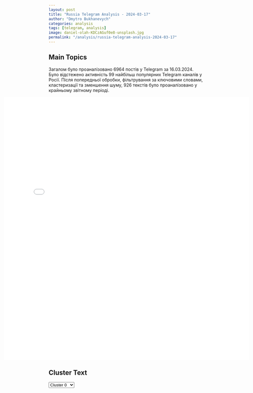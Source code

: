 ```yaml
---
layout: post
title: "Russia Telegram Analysis - 2024-03-17"
author: "Dmytro Bukhanevych"
categories: analysis
tags: [telegram, analysis]
image: daniel-olah-KDCzAGuf0e8-unsplash.jpg
permalink: "/analysis/russia-telegram-analysis-2024-03-17"
---
```


<style>
    /* Adjusting iframe-container styles */
    .wide-iframe-container {
        width: calc(100% + 30vw);  /* Extending the width */
        margin-left: -15vw;       /* Negative margin to push to the left */
        overflow: hidden;         /* In case the iframe content spills over */
    }

    .wide-iframe-container iframe {
        width: 100%;  /* Making the iframe take the full width of its container */
        border: none; /* Removing any borders from the iframe */
    }

    /* Toggle mechanism */
    .hidden {
        display: none;
    }
    
    .show-content-target:checked + .show-content {
        display: block;
    }
</style>

<h2>Main Topics</h2>
<p>Загалом було проаналізовано 6964 постів у Telegram за 16.03.2024. Було відстежено активність 99 найбільш популярних Telegram каналів у Росії. Після попередньої обробки, фільтрування за ключовими словами, кластеризації та зменшення шуму, 926 текстів було проаналізовано у крайньому звітному періоді.</p>
<!-- Embedding Main Plotly Visualization -->
<div class="wide-iframe-container">
    <iframe src="{{site.baseurl}}/visualizations/2024-03-17/fig_topics_time.html" height="850"></iframe>
</div>


<h2>Cluster Text</h2>

<!-- Dropdown to select a cluster -->
<select id="clusterSelector" onchange="displayClusterText()">
<option value="0">Cluster 0</option><option value="1">Cluster 1</option><option value="2">Cluster 2</option><option value="3">Cluster 3</option><option value="4">Cluster 4</option><option value="5">Cluster 5</option><option value="6">Cluster 6</option><option value="7">Cluster 7</option><option value="8">Cluster 8</option><option value="9">Cluster 9</option><option value="10">Cluster 10</option><option value="11">Cluster 11</option><option value="12">Cluster 12</option><option value="13">Cluster 13</option><option value="14">Cluster 14</option>
</select>

<!-- Display area for the selected cluster's text -->
<div id="clusterTextDisplay" class="hidden"></div>

<script type="text/javascript">
    var clusterDetails = {"0": "<b>Total Posts:</b> 69<br><b>Date:</b> 2024-03-16 18:25:17+00:00<br><b>Author:</b> sashakots<br><b>Link:</b> https://t.me/s/sashakots/45591<br><b>Subscribers:</b> 573553<br><b>Text:</b> \u0422\u0435\u043a\u0441\u0442: \"\u0414\u0430\u0436\u0435 \u0440\u0430\u043d\u0435\u043d\u044b\u0435 \u043d\u0435 \u0443\u0445\u043e\u0434\u044f\u0442 \u0441 \u043f\u043e\u0437\u0438\u0446\u0438\u0439 \": \u041a\u0430\u043a \u0440\u043e\u0441\u0441\u0438\u0439\u0441\u043a\u0438\u0435 \u0431\u043e\u0439\u0446\u044b \u043e\u0442\u0431\u0438\u0432\u0430\u044e\u0442 \u0430\u0442\u0430\u043a\u0438 \u0412\u0421\u0423 \u043d\u0430 \u0433\u0440\u0430\u043d\u0438\u0446\u0435 \u043f\u043e\u0434 \u0411\u0435\u043b\u0433\u043e\u0440\u043e\u0434\u043e\u043c \u0438 \u041a\u0443\u0440\u0441\u043a\u043e\u043c\u0411\u043e\u0438 \u0432 \u0440\u043e\u0441\u0441\u0438\u0439\u0441\u043a\u043e\u043c \u043f\u0440\u0438\u0433\u0440\u0430\u043d\u0438\u0447\u044c\u0435 \u043d\u0435 \u0443\u0442\u0438\u0445\u0430\u044e\u0442 \u043d\u0438 \u043d\u0430 \u043e\u0434\u0438\u043d \u0434\u0435\u043d\u044c. \u0412\u043e\u0435\u043d\u043a\u043e\u0440 KP.RU \u0410\u043b\u0435\u043a\u0441\u0430\u043d\u0434\u0440 \u041a\u043e\u0446 \u0432 \u043f\u0440\u043e\u0433\u0440\u0430\u043c\u043c\u0435 \u043d\u0430 \u0440\u0430\u0434\u0438\u043e \"\u041a\u041f\" \u0440\u0430\u0441\u0441\u043a\u0430\u0437\u0430\u043b, \u043a\u0442\u043e \u0438 \u043a\u0430\u043a \u043e\u0442\u0440\u0430\u0436\u0430\u0435\u0442 \u0430\u0442\u0430\u043a\u0438 \u0431\u043e\u0435\u0432\u0438\u043a\u043e\u0432 \u0438 \u0437\u0430\u0447\u0435\u043c \u041a\u0438\u0435\u0432 \u0431\u0440\u043e\u0441\u0430\u0435\u0442 \u043d\u0430 \u0443\u0431\u043e\u0439 \u0442\u044b\u0441\u044f\u0447\u0438 \u0441\u0432\u043e\u0438\u0445 \u043b\u044e\u0434\u0435\u0439.\ud83d\udcac \u042f \u0441\u043f\u0440\u0430\u0448\u0438\u0432\u0430\u043b \u0443 \u043b\u044e\u0434\u0435\u0439, \u043a\u043e\u0442\u043e\u0440\u044b\u0435 \u0442\u0430\u043c \u043e\u0442\u0440\u0430\u0436\u0430\u043b\u0438 \u044d\u0442\u0443 \u0430\u0442\u0430\u043a\u0443, \u043a\u0430\u043a \u0432\u0441\u0435 \u0431\u044b\u043b\u043e. \u0412\u043e\u0442 \u0447\u0442\u043e \u043c\u043d\u0435 \u043d\u0430\u043f\u0438\u0441\u0430\u043b\u0438: \"\u0416\u0430\u0440\u043a\u043e, \u0421\u0430\u0448\u0430, \u0436\u0430\u0440\u043a\u043e. \u041c\u0443\u0436\u0438\u043a\u0438 \u0431\u044c\u044e\u0442\u0441\u044f \u043f\u043e-\u043d\u0430\u0441\u0442\u043e\u044f\u0449\u0435\u043c\u0443. \u041b\u0435\u0433\u043a\u043e \u0440\u0430\u043d\u0435\u043d\u044b\u0435 \u043e\u0442\u043a\u0430\u0437\u044b\u0432\u0430\u044e\u0442\u0441\u044f \u043e\u0442 \u0433\u043e\u0441\u043f\u0438\u0442\u0430\u043b\u0438\u0437\u0430\u0446\u0438\u0438, \u043e\u0441\u0442\u0430\u044e\u0442\u0441\u044f \u0432 \u0431\u043e\u044e, \u0443\u043a\u0440\u0430\u0438\u043d\u0446\u0435\u0432 \u043a\u0440\u043e\u0448\u0438\u043c \u043f\u0430\u0447\u043a\u0430\u043c\u0438. \u0410\u0440\u0442\u0430, \u0430\u0432\u0438\u0430\u0446\u0438\u044f, \u0442\u0430\u043d\u043a\u0438, \u043f\u0435\u0445\u043e\u0442\u0430 \u0440\u0430\u0431\u043e\u0442\u0430\u044e\u0442 \u043e\u0442\u043b\u0438\u0447\u043d\u043e, \u043d\u0435 \u0434\u0430\u044e\u0442 \u043f\u043e\u0434\u043e\u0439\u0442\u0438. \u041d\u043e \u043f\u0440\u0443\u0442, \u043a\u0430\u043a \u0431\u0443\u0434\u0442\u043e \u043f\u043e\u0434 \u0447\u0435\u043c-\u0442\u043e\".\u042d\u0442\u043e \u043d\u0435 \u0442\u0430\u043a\u043e\u0439 \u0441\u0438\u044e\u043c\u0438\u043d\u0443\u0442\u043d\u044b\u0439 \u043d\u0430\u0441\u043a\u043e\u043a \u0438\u043b\u0438 \u043f\u0440\u043e\u0441\u0442\u043e \u043e\u0431\u0441\u0442\u0440\u0435\u043b. \u042d\u0442\u043e \u0441\u043f\u043b\u0430\u043d\u0438\u0440\u043e\u0432\u0430\u043d\u043d\u0430\u044f \u0430\u043a\u0446\u0438\u044f \u043f\u043e \u0432\u0442\u043e\u0440\u0436\u0435\u043d\u0438\u044e \u043d\u0430 \u0442\u0435\u0440\u0440\u0438\u0442\u043e\u0440\u0438\u044e \u043d\u0430\u0448\u0435\u0433\u043e \u0433\u043e\u0441\u0443\u0434\u0430\u0440\u0441\u0442\u0432\u0430. \u0418 \u043e\u043d\u0430 \u043f\u0440\u043e\u0434\u043e\u043b\u0436\u0430\u0435\u0442\u0441\u044f. \u041f\u0440\u043e\u0442\u0438\u0432\u043d\u0438\u043a \u0441\u0435\u0439\u0447\u0430\u0441 \u0445\u043e\u0447\u0435\u0442 \u0442\u043e\u043b\u044c\u043a\u043e \u043e\u0434\u043d\u043e\u0433\u043e: \u043f\u043e\u0441\u0435\u044f\u0442\u044c \u043f\u0430\u043d\u0438\u043a\u0443, \u0432\u044b\u0437\u0432\u0430\u0442\u044c \u043e\u0449\u0443\u0449\u0435\u043d\u0438\u0435, \u0447\u0442\u043e \u043c\u044b \u0431\u0435\u0437\u0437\u0430\u0449\u0438\u0442\u043d\u044b \u0438 \u043d\u0435\u0441\u043f\u043e\u0441\u043e\u0431\u043d\u044b \u043e\u0431\u0435\u0441\u043f\u0435\u0447\u0438\u0442\u044c \u0431\u0435\u0437\u043e\u043f\u0430\u0441\u043d\u043e\u0441\u0442\u044c \u0441\u0432\u043e\u0438\u0445 \u0433\u0440\u0430\u0436\u0434\u0430\u043d. \u041d\u043e \u0433\u043e\u0441\u0443\u0434\u0430\u0440\u0441\u0442\u0432\u043e \u043e\u0441\u043e\u0437\u043d\u0430\u043b\u043e \u0441\u0432\u043e\u0438 \u043e\u0448\u0438\u0431\u043a\u0438, \u043f\u043e\u0434\u0433\u043e\u0442\u043e\u0432\u0438\u043b\u043e\u0441\u044c, \u0438 \u0438\u043c\u0435\u043d\u043d\u043e \u043f\u043e\u044d\u0442\u043e\u043c\u0443 \u0441\u0435\u0433\u043e\u0434\u043d\u044f \u0442\u0435\u0440\u0440\u043e\u0440\u0438\u0441\u0442\u044b \u043d\u0435 \u043f\u0440\u043e\u0448\u043b\u0438 \u0447\u0435\u0440\u0435\u0437 \u0433\u043e\u0441\u0443\u0434\u0430\u0440\u0441\u0442\u0432\u0435\u043d\u043d\u0443\u044e \u0433\u0440\u0430\u043d\u0438\u0446\u0443.@truekpru", "1": "<b>Total Posts:</b> 35<br><b>Date:</b> 2024-03-16 10:56:48+00:00<br><b>Author:</b> zhest_belgorod<br><b>Link:</b> https://t.me/s/zhest_belgorod/40698<br><b>Subscribers:</b> 594277<br><b>Text:</b> \u0422\u0435\u043a\u0441\u0442: \u2757\ufe0f\u041f\u043e\u0434 \u043e\u0431\u0441\u0442\u0440\u0435\u043b \u0412\u0421\u0423 \u043f\u043e\u043f\u0430\u043b \u0433\u043e\u0440\u043e\u0434 \u0413\u0440\u0430\u0439\u0432\u043e\u0440\u043e\u043d. \u00ab\u041f\u043e\u0441\u0442\u0440\u0430\u0434\u0430\u0432\u0448\u0438\u0445 \u043d\u0435\u0442. \u0412 \u0440\u0435\u0437\u0443\u043b\u044c\u0442\u0430\u0442\u0435 \u043f\u043e\u043f\u0430\u0434\u0430\u043d\u0438\u044f \u0441\u043d\u0430\u0440\u044f\u0434\u043e\u0432 \u043f\u0440\u043e\u0438\u0437\u043e\u0448\u043b\u043e \u0432\u043e\u0437\u0433\u043e\u0440\u0430\u043d\u0438\u0435 \u043a\u0440\u043e\u0432\u0435\u043b\u044c \u0438 \u043f\u0435\u0440\u0435\u043a\u0440\u044b\u0442\u0438\u0439 \u0432 \u0434\u0432\u0443\u0445 \u0447\u0430\u0441\u0442\u043d\u044b\u0445 \u0436\u0438\u043b\u044b\u0445 \u0434\u043e\u043c\u043e\u0432\u043b\u0430\u0434\u0435\u043d\u0438\u044f\u0445. \u041e\u0447\u0430\u0433\u0438 \u0432\u043e\u0437\u0433\u043e\u0440\u0430\u043d\u0438\u044f \u043e\u043f\u0435\u0440\u0430\u0442\u0438\u0432\u043d\u043e \u043f\u043e\u0442\u0443\u0448\u0435\u043d\u044b \u043f\u043e\u0436\u0430\u0440\u043d\u044b\u043c\u0438 \u0440\u0430\u0441\u0447\u0435\u0442\u0430\u043c\u0438. \u041f\u043e\u0434\u043e\u043c\u043e\u0432\u043e\u0439 \u043e\u0431\u0445\u043e\u0434 \u043f\u0440\u043e\u0434\u043e\u043b\u0436\u0430\u0435\u0442\u0441\u044f\u00bb\ud83d\udd25 \u0416\u0435\u0441\u0442\u044c \u0411\u0435\u043b\u0433\u043e\u0440\u043e\u0434 - \u043f\u043e\u0434\u043f\u0438\u0441\u0430\u0442\u044c\u0441\u044f", "2": "<b>Total Posts:</b> 15<br><b>Date:</b> 2024-03-16 06:01:57+00:00<br><b>Author:</b> zhest_belgorod<br><b>Link:</b> https://t.me/s/zhest_belgorod/40655<br><b>Subscribers:</b> 594277<br><b>Text:</b> \u0422\u0435\u043a\u0441\u0442: \u26a1\ufe0f \u041e\u043a\u043e\u043b\u043e 08.30 \u043c\u0441\u043a \u0434\u0435\u0436\u0443\u0440\u043d\u044b\u043c\u0438 \u0441\u0440\u0435\u0434\u0441\u0442\u0432\u0430\u043c\u0438 \u041f\u0412\u041e \u043d\u0430\u0434 \u0411\u0435\u043b\u0433\u043e\u0440\u043e\u0434\u0441\u043a\u043e\u0439 \u043e\u0431\u043b\u0430\u0441\u0442\u044c\u044e \u0431\u044b\u043b\u0438 \u0443\u043d\u0438\u0447\u0442\u043e\u0436\u0435\u043d\u044b \u0434\u0432\u0430 \u0443\u043a\u0440\u0430\u0438\u043d\u0441\u043a\u0438\u0445 \u0431\u0435\u0441\u043f\u0438\u043b\u043e\u0442\u043d\u044b\u0445 \u043b\u0435\u0442\u0430\u0442\u0435\u043b\u044c\u043d\u044b\u0445 \u0430\u043f\u043f\u0430\u0440\u0430\u0442\u0430, \u2013 \u041c\u0438\u043d\u043e\u0431\u043e\u0440\u043e\u043d\u044b \ud83d\udd25 \u0416\u0435\u0441\u0442\u044c \u0411\u0435\u043b\u0433\u043e\u0440\u043e\u0434 - \u043f\u043e\u0434\u043f\u0438\u0441\u0430\u0442\u044c\u0441\u044f", "3": "<b>Total Posts:</b> 168<br><b>Date:</b> 2024-03-16 10:26:54+00:00<br><b>Author:</b> warhistoryalconafter<br><b>Link:</b> https://t.me/s/warhistoryalconafter/152429<br><b>Subscribers:</b> 481155<br><b>Text:</b> \u0422\u0435\u043a\u0441\u0442: \ud83c\uddf7\ud83c\uddfa \u0411\u0440\u0438\u0444\u0438\u043d\u0433 \u041c\u0438\u043d\u043e\u0431\u043e\u0440\u043e\u043d\u044b \u0420\u043e\u0441\u0441\u0438\u0438:\u25aa\ufe0f\u041d\u0430 \u041a\u0443\u043f\u044f\u043d\u0441\u043a\u043e\u043c \u043d\u0430\u043f\u0440\u0430\u0432\u043b\u0435\u043d\u0438\u0438 \u0441\u043b\u0430\u0436\u0435\u043d\u043d\u044b\u043c\u0438 \u0434\u0435\u0439\u0441\u0442\u0432\u0438\u044f\u043c\u0438 \u043f\u043e\u0434\u0440\u0430\u0437\u0434\u0435\u043b\u0435\u043d\u0438\u0439 \u00ab\u0417\u0430\u043f\u0430\u0434\u043d\u043e\u0439\u00bb \u0433\u0440\u0443\u043f\u043f\u0438\u0440\u043e\u0432\u043a\u0438 \u0432\u043e\u0439\u0441\u043a \u043d\u0430\u043d\u0435\u0441\u0435\u043d\u043e \u043f\u043e\u0440\u0430\u0436\u0435\u043d\u0438\u0435 \u0444\u043e\u0440\u043c\u0438\u0440\u043e\u0432\u0430\u043d\u0438\u044f\u043c 14-\u0439, 68-\u0439 \u043c\u0435\u0445\u0430\u043d\u0438\u0437\u0438\u0440\u043e\u0432\u0430\u043d\u043d\u044b\u0445 \u0438 25-\u0439 \u0432\u043e\u0437\u0434\u0443\u0448\u043d\u043e-\u0434\u0435\u0441\u0430\u043d\u0442\u043d\u043e\u0439 \u0431\u0440\u0438\u0433\u0430\u0434 \u0412\u0421\u0423 \u0432 \u0440\u0430\u0439\u043e\u043d\u0430\u0445 \u043d\u0430\u0441\u0435\u043b\u0435\u043d\u043d\u044b\u0445 \u043f\u0443\u043d\u043a\u0442\u043e\u0432 \u041a\u043e\u0442\u043b\u044f\u0440\u043e\u0432\u043a\u0430, \u0411\u0435\u0440\u0435\u0441\u0442\u043e\u0432\u043e\u0435 \u0425\u0430\u0440\u044c\u043a\u043e\u0432\u0441\u043a\u043e\u0439 \u043e\u0431\u043b\u0430\u0441\u0442\u0438 \u0438 \u041d\u0430\u0434\u0438\u044f \u041b\u0443\u0433\u0430\u043d\u0441\u043a\u043e\u0439 \u041d\u0430\u0440\u043e\u0434\u043d\u043e\u0439 \u0420\u0435\u0441\u043f\u0443\u0431\u043b\u0438\u043a\u0438. \u041a\u0440\u043e\u043c\u0435 \u0442\u043e\u0433\u043e, \u043e\u0442\u0440\u0430\u0436\u0435\u043d\u044b \u0434\u0432\u0435 \u0430\u0442\u0430\u043a\u0438 \u0448\u0442\u0443\u0440\u043c\u043e\u0432\u044b\u0445 \u0433\u0440\u0443\u043f\u043f \u043f\u0440\u043e\u0442\u0438\u0432\u043d\u0438\u043a\u0430 \u0432 \u0440\u0430\u0439\u043e\u043d\u0435 \u043d\u0430\u0441\u0435\u043b\u0435\u043d\u043d\u043e\u0433\u043e \u043f\u0443\u043d\u043a\u0442\u0430 \u0421\u0438\u043d\u044c\u043a\u043e\u0432\u043a\u0430 \u0425\u0430\u0440\u044c\u043a\u043e\u0432\u0441\u043a\u043e\u0439 \u043e\u0431\u043b\u0430\u0441\u0442\u0438.\u25aa\ufe0f\u0412 \u043f\u0440\u0438\u0433\u0440\u0430\u043d\u0438\u0447\u043d\u044b\u0445 \u0441 \u0411\u0435\u043b\u0433\u043e\u0440\u043e\u0434\u0441\u043a\u043e\u0439 \u0438 \u041a\u0443\u0440\u0441\u043a\u043e\u0439 \u043e\u0431\u043b\u0430\u0441\u0442\u044f\u043c\u0438 \u0440\u0430\u0439\u043e\u043d\u0430\u0445 \u0423\u043a\u0440\u0430\u0438\u043d\u044b \u0440\u043e\u0441\u0441\u0438\u0439\u0441\u043a\u0438\u043c\u0438 \u043f\u043e\u0434\u0440\u0430\u0437\u0434\u0435\u043b\u0435\u043d\u0438\u044f\u043c\u0438 \u043d\u0430\u043d\u0435\u0441\u0435\u043d\u043e \u043a\u043e\u043c\u043f\u043b\u0435\u043a\u0441\u043d\u043e\u0435 \u043e\u0433\u043d\u0435\u0432\u043e\u0435 \u043f\u043e\u0440\u0430\u0436\u0435\u043d\u0438\u0435 \u0441\u043e\u0441\u0440\u0435\u0434\u043e\u0442\u043e\u0447\u0435\u043d\u0438\u044f\u043c \u0436\u0438\u0432\u043e\u0439 \u0441\u0438\u043b\u044b \u0438 \u0442\u0435\u0445\u043d\u0438\u043a\u0438 \u043f\u0440\u043e\u0442\u0438\u0432\u043d\u0438\u043a\u0430. \u041e\u0442\u0440\u0430\u0436\u0435\u043d\u044b \u0430\u0442\u0430\u043a\u0438 \u0438 \u043f\u0440\u0435\u0441\u0435\u0447\u0435\u043d\u044b \u043f\u043e\u043f\u044b\u0442\u043a\u0438 \u043f\u0440\u043e\u043d\u0438\u043a\u043d\u043e\u0432\u0435\u043d\u0438\u044f \u043d\u0430 \u0442\u0435\u0440\u0440\u0438\u0442\u043e\u0440\u0438\u044e \u0420\u043e\u0441\u0441\u0438\u0439\u0441\u043a\u043e\u0439 \u0424\u0435\u0434\u0435\u0440\u0430\u0446\u0438\u0438 \u0434\u0438\u0432\u0435\u0440\u0441\u0438\u043e\u043d\u043d\u043e-\u0440\u0430\u0437\u0432\u0435\u0434\u044b\u0432\u0430\u0442\u0435\u043b\u044c\u043d\u044b\u0445 \u0433\u0440\u0443\u043f\u043f \u0443\u043a\u0440\u0430\u0438\u043d\u0441\u043a\u0438\u0445 \u0431\u043e\u0435\u0432\u0438\u043a\u043e\u0432 \u0441\u043e \u0441\u0442\u043e\u0440\u043e\u043d\u044b \u043d\u0430\u0441\u0435\u043b\u0435\u043d\u043d\u043e\u0433\u043e \u043f\u0443\u043d\u043a\u0442\u0430 \u041f\u043e\u043f\u043e\u0432\u043a\u0430 \u0421\u0443\u043c\u0441\u043a\u043e\u0439 \u043e\u0431\u043b\u0430\u0441\u0442\u0438, \u0430 \u0442\u0430\u043a\u0436\u0435 \u0432 \u043d\u0430\u043f\u0440\u0430\u0432\u043b\u0435\u043d\u0438\u0438 \u043d\u0430\u0441\u0435\u043b\u0435\u043d\u043d\u044b\u0445 \u043f\u0443\u043d\u043a\u0442\u043e\u0432 \u0421\u043f\u043e\u0434\u0430\u0440\u044e\u0448\u0438\u043d\u043e \u0438 \u041a\u043e\u0437\u0438\u043d\u043a\u0430 \u0411\u0435\u043b\u0433\u043e\u0440\u043e\u0434\u0441\u043a\u043e\u0439 \u043e\u0431\u043b\u0430\u0441\u0442\u0438.\u25aa\ufe0f\u041d\u0430 \u0414\u043e\u043d\u0435\u0446\u043a\u043e\u043c \u043d\u0430\u043f\u0440\u0430\u0432\u043b\u0435\u043d\u0438\u0438 \u043f\u043e\u0434\u0440\u0430\u0437\u0434\u0435\u043b\u0435\u043d\u0438\u044f \u00ab\u042e\u0436\u043d\u043e\u0439\u00bb \u0433\u0440\u0443\u043f\u043f\u0438\u0440\u043e\u0432\u043a\u0438 \u0432\u043e\u0439\u0441\u043a \u0432 \u0440\u0435\u0437\u0443\u043b\u044c\u0442\u0430\u0442\u0435 \u0430\u043a\u0442\u0438\u0432\u043d\u044b\u0445 \u0434\u0435\u0439\u0441\u0442\u0432\u0438\u0439 \u043d\u0430\u043d\u0435\u0441\u043b\u0438 \u043f\u043e\u0440\u0430\u0436\u0435\u043d\u0438\u0435 \u0444\u043e\u0440\u043c\u0438\u0440\u043e\u0432\u0430\u043d\u0438\u044f\u043c 93-\u0439 \u043c\u0435\u0445\u0430\u043d\u0438\u0437\u0438\u0440\u043e\u0432\u0430\u043d\u043d\u043e\u0439, 46-\u0439, 81-\u0439 \u0430\u044d\u0440\u043e\u043c\u043e\u0431\u0438\u043b\u044c\u043d\u044b\u0445, 79-\u0439 \u0434\u0435\u0441\u0430\u043d\u0442\u043d\u043e-\u0448\u0442\u0443\u0440\u043c\u043e\u0432\u043e\u0439 \u0431\u0440\u0438\u0433\u0430\u0434 \u0412\u0421\u0423 \u0432 \u0440\u0430\u0439\u043e\u043d\u0430\u0445 \u043d\u0430\u0441\u0435\u043b\u0435\u043d\u043d\u044b\u0445 \u043f\u0443\u043d\u043a\u0442\u043e\u0432 \u0411\u0435\u043b\u043e\u0433\u043e\u0440\u043e\u0432\u043a\u0430 \u041b\u0443\u0433\u0430\u043d\u0441\u043a\u043e\u0439 \u041d\u0430\u0440\u043e\u0434\u043d\u043e\u0439 \u0420\u0435\u0441\u043f\u0443\u0431\u043b\u0438\u043a\u0438, \u041d\u043e\u0432\u043e\u043c\u0438\u0445\u0430\u0439\u043b\u043e\u0432\u043a\u0430, \u0413\u0435\u043e\u0440\u0433\u0438\u0435\u0432\u043a\u0430 \u0438 \u041a\u043e\u043d\u0441\u0442\u0430\u043d\u0442\u0438\u043d\u043e\u0432\u043a\u0430 \u0414\u043e\u043d\u0435\u0446\u043a\u043e\u0439 \u041d\u0430\u0440\u043e\u0434\u043d\u043e\u0439 \u0420\u0435\u0441\u043f\u0443\u0431\u043b\u0438\u043a\u0438. \u0422\u0430\u043a\u0436\u0435 \u0432 \u0440\u0430\u0439\u043e\u043d\u0435 \u043d\u0430\u0441\u0435\u043b\u0435\u043d\u043d\u043e\u0433\u043e \u043f\u0443\u043d\u043a\u0442\u0430 \u0411\u0435\u043b\u043e\u0433\u043e\u0440\u043e\u0432\u043a\u0430 \u041b\u0443\u0433\u0430\u043d\u0441\u043a\u043e\u0439 \u041d\u0430\u0440\u043e\u0434\u043d\u043e\u0439 \u0420\u0435\u0441\u043f\u0443\u0431\u043b\u0438\u043a\u0438 \u043e\u0442\u0440\u0430\u0436\u0435\u043d\u0430 \u0430\u0442\u0430\u043a\u0430 \u0448\u0442\u0443\u0440\u043c\u043e\u0432\u043e\u0439 \u0433\u0440\u0443\u043f\u043f\u044b 81-\u0439 \u0430\u044d\u0440\u043e\u043c\u043e\u0431\u0438\u043b\u044c\u043d\u043e\u0439 \u0431\u0440\u0438\u0433\u0430\u0434\u044b \u0412\u0421\u0423.\u25aa\ufe0f\u041d\u0430 \u0410\u0432\u0434\u0435\u0435\u0432\u0441\u043a\u043e\u043c \u043d\u0430\u043f\u0440\u0430\u0432\u043b\u0435\u043d\u0438\u0438 \u043f\u043e\u0434\u0440\u0430\u0437\u0434\u0435\u043b\u0435\u043d\u0438\u044f \u0433\u0440\u0443\u043f\u043f\u0438\u0440\u043e\u0432\u043a\u0438 \u0432\u043e\u0439\u0441\u043a \u00ab\u0426\u0435\u043d\u0442\u0440\u00bb \u0443\u043b\u0443\u0447\u0448\u0438\u043b\u0438 \u043f\u043e\u043b\u043e\u0436\u0435\u043d\u0438\u0435 \u0432 \u0441\u0432\u043e\u0438\u0445 \u0437\u043e\u043d\u0430\u0445 \u043e\u0442\u0432\u0435\u0442\u0441\u0442\u0432\u0435\u043d\u043d\u043e\u0441\u0442\u0438 \u0438 \u043d\u0430\u043d\u0435\u0441\u043b\u0438 \u043f\u043e\u0440\u0430\u0436\u0435\u043d\u0438\u0435 \u0441\u043a\u043e\u043f\u043b\u0435\u043d\u0438\u044f\u043c \u0436\u0438\u0432\u043e\u0439 \u0441\u0438\u043b\u044b \u0438 \u0442\u0435\u0445\u043d\u0438\u043a\u0438 47-\u0439, 110-\u0439 \u043c\u0435\u0445\u0430\u043d\u0438\u0437\u0438\u0440\u043e\u0432\u0430\u043d\u043d\u044b\u0445 \u0438 71-\u0439 \u0435\u0433\u0435\u0440\u0441\u043a\u043e\u0439 \u0431\u0440\u0438\u0433\u0430\u0434 \u0412\u0421\u0423 \u0432 \u0440\u0430\u0439\u043e\u043d\u0430\u0445 \u043d\u0430\u0441\u0435\u043b\u0435\u043d\u043d\u044b\u0445 \u043f\u0443\u043d\u043a\u0442\u043e\u0432 \u0421\u0435\u043c\u0435\u043d\u043e\u0432\u043a\u0430, \u0411\u0435\u0440\u0434\u044b\u0447\u0438 \u0438 \u041d\u043e\u0432\u043e\u043a\u0430\u043b\u0438\u043d\u043e\u0432\u043e \u0414\u043e\u043d\u0435\u0446\u043a\u043e\u0439 \u041d\u0430\u0440\u043e\u0434\u043d\u043e\u0439 \u0420\u0435\u0441\u043f\u0443\u0431\u043b\u0438\u043a\u0438.\u25aa\ufe0f\u041d\u0430 \u042e\u0436\u043d\u043e-\u0414\u043e\u043d\u0435\u0446\u043a\u043e\u043c \u043d\u0430\u043f\u0440\u0430\u0432\u043b\u0435\u043d\u0438\u0438 \u0430\u043a\u0442\u0438\u0432\u043d\u044b\u043c\u0438 \u0434\u0435\u0439\u0441\u0442\u0432\u0438\u044f\u043c\u0438 \u043f\u043e\u0434\u0440\u0430\u0437\u0434\u0435\u043b\u0435\u043d\u0438\u0439 \u0433\u0440\u0443\u043f\u043f\u0438\u0440\u043e\u0432\u043a\u0438 \u0432\u043e\u0439\u0441\u043a \u00ab\u0412\u043e\u0441\u0442\u043e\u043a\u00bb \u0443\u043b\u0443\u0447\u0448\u0435\u043d\u043e \u043f\u043e\u043b\u043e\u0436\u0435\u043d\u0438\u0435 \u043f\u043e \u043f\u0435\u0440\u0435\u0434\u043d\u0435\u043c\u0443 \u043a\u0440\u0430\u044e, \u043d\u0430\u043d\u0435\u0441\u0435\u043d\u043e \u043f\u043e\u0440\u0430\u0436\u0435\u043d\u0438\u0435 \u0436\u0438\u0432\u043e\u0439 \u0441\u0438\u043b\u0435 \u0438 \u0442\u0435\u0445\u043d\u0438\u043a\u0435 1-\u0439 \u0431\u0440\u0438\u0433\u0430\u0434\u044b \u043d\u0430\u0446\u0433\u0432\u0430\u0440\u0434\u0438\u0438 \u0423\u043a\u0440\u0430\u0438\u043d\u044b, 127-\u0439 \u0431\u0440\u0438\u0433\u0430\u0434\u044b \u0442\u0435\u0440\u043e\u0431\u043e\u0440\u043e\u043d\u044b \u0432 \u0440\u0430\u0439\u043e\u043d\u0430\u0445 \u043d\u0430\u0441\u0435\u043b\u0435\u043d\u043d\u043e\u0433\u043e \u043f\u0443\u043d\u043a\u0442\u0430 \u0423\u0440\u043e\u0436\u0430\u0439\u043d\u043e\u0435 \u0438 \u0420\u043e\u0432\u043d\u043e\u043f\u043e\u043b\u044c \u0414\u043e\u043d\u0435\u0446\u043a\u043e\u0439 \u041d\u0430\u0440\u043e\u0434\u043d\u043e\u0439 \u0420\u0435\u0441\u043f\u0443\u0431\u043b\u0438\u043a\u0438. \u041e\u0442\u0440\u0430\u0436\u0435\u043d\u0430 \u0430\u0442\u0430\u043a\u0430 \u0444\u043e\u0440\u043c\u0438\u0440\u043e\u0432\u0430\u043d\u0438\u0439 72-\u0439 \u043c\u0435\u0445\u0430\u043d\u0438\u0437\u0438\u0440\u043e\u0432\u0430\u043d\u043d\u043e\u0439 \u0431\u0440\u0438\u0433\u0430\u0434\u044b \u0412\u0421\u0423 \u0432 \u0440\u0430\u0439\u043e\u043d\u0435 \u043d\u0430\u0441\u0435\u043b\u0435\u043d\u043d\u043e\u0433\u043e \u043f\u0443\u043d\u043a\u0442\u0430 \u0412\u043b\u0430\u0434\u0438\u043c\u0438\u0440\u043e\u0432\u043a\u0430 \u0414\u043e\u043d\u0435\u0446\u043a\u043e\u0439 \u041d\u0430\u0440\u043e\u0434\u043d\u043e\u0439 \u0420\u0435\u0441\u043f\u0443\u0431\u043b\u0438\u043a\u0438.\u25aa\ufe0f\u041d\u0430 \u0425\u0435\u0440\u0441\u043e\u043d\u0441\u043a\u043e\u043c \u043d\u0430\u043f\u0440\u0430\u0432\u043b\u0435\u043d\u0438\u0438 \u0432 \u0440\u0435\u0437\u0443\u043b\u044c\u0442\u0430\u0442\u0435 \u0441\u043b\u0430\u0436\u0435\u043d\u043d\u044b\u0445 \u0434\u0435\u0439\u0441\u0442\u0432\u0438\u0439 \u043f\u043e\u0434\u0440\u0430\u0437\u0434\u0435\u043b\u0435\u043d\u0438\u0439 \u0433\u0440\u0443\u043f\u043f\u0438\u0440\u043e\u0432\u043a\u0438 \u0432\u043e\u0439\u0441\u043a \u00ab\u0414\u043d\u0435\u043f\u0440\u00bb \u043d\u0430\u043d\u0435\u0441\u0435\u043d\u043e \u043f\u043e\u0440\u0430\u0436\u0435\u043d\u0438\u0435 \u0444\u043e\u0440\u043c\u0438\u0440\u043e\u0432\u0430\u043d\u0438\u044f\u043c 121-\u0439 \u0431\u0440\u0438\u0433\u0430\u0434\u044b \u0442\u0435\u0440\u043e\u0431\u043e\u0440\u043e\u043d\u044b, 2-\u0439, 15-\u0439 \u0438 23-\u0439 \u0431\u0440\u0438\u0433\u0430\u0434 \u043d\u0430\u0446\u0433\u0432\u0430\u0440\u0434\u0438\u0438 \u0423\u043a\u0440\u0430\u0438\u043d\u044b \u0432 \u0440\u0430\u0439\u043e\u043d\u0430\u0445 \u043d\u0430\u0441\u0435\u043b\u0435\u043d\u043d\u044b\u0445 \u043f\u0443\u043d\u043a\u0442\u043e\u0432 \u041d\u043e\u0432\u043e\u043f\u043e\u043a\u0440\u043e\u0432\u043a\u0430 \u0417\u0430\u043f\u043e\u0440\u043e\u0436\u0441\u043a\u043e\u0439 \u043e\u0431\u043b\u0430\u0441\u0442\u0438, \u041d\u0438\u043a\u043e\u043f\u043e\u043b\u044c \u0414\u043d\u0435\u043f\u0440\u043e\u043f\u0435\u0442\u0440\u043e\u0432\u0441\u043a\u043e\u0439 \u043e\u0431\u043b\u0430\u0441\u0442\u0438 \u0438 \u0417\u043e\u043b\u043e\u0442\u0430\u044f \u0411\u0430\u043b\u043a\u0430 \u0425\u0435\u0440\u0441\u043e\u043d\u0441\u043a\u043e\u0439 \u043e\u0431\u043b\u0430\u0441\u0442\u0438.\u25aa\ufe0f\u041e\u043f\u0435\u0440\u0430\u0442\u0438\u0432\u043d\u043e-\u0442\u0430\u043a\u0442\u0438\u0447\u0435\u0441\u043a\u043e\u0439 \u0430\u0432\u0438\u0430\u0446\u0438\u0435\u0439, \u0431\u0435\u0441\u043f\u0438\u043b\u043e\u0442\u043d\u044b\u043c\u0438 \u043b\u0435\u0442\u0430\u0442\u0435\u043b\u044c\u043d\u044b\u043c\u0438 \u0430\u043f\u043f\u0430\u0440\u0430\u0442\u0430\u043c\u0438, \u0440\u0430\u043a\u0435\u0442\u043d\u044b\u043c\u0438 \u0432\u043e\u0439\u0441\u043a\u0430\u043c\u0438 \u0438 \u0430\u0440\u0442\u0438\u043b\u043b\u0435\u0440\u0438\u0435\u0439 \u0433\u0440\u0443\u043f\u043f\u0438\u0440\u043e\u0432\u043e\u043a \u0432\u043e\u0439\u0441\u043a \u0412\u043e\u043e\u0440\u0443\u0436\u0435\u043d\u043d\u044b\u0445 \u0421\u0438\u043b \u0420\u043e\u0441\u0441\u0438\u0439\u0441\u043a\u043e\u0439 \u0424\u0435\u0434\u0435\u0440\u0430\u0446\u0438\u0438 \u043f\u043e\u0440\u0430\u0436\u0435\u043d\u044b: \u0446\u0435\u0445 \u0441\u0431\u043e\u0440\u043a\u0438 \u0431\u0435\u0441\u043f\u0438\u043b\u043e\u0442\u043d\u044b\u0445 \u043b\u0435\u0442\u0430\u0442\u0435\u043b\u044c\u043d\u044b\u0445 \u0430\u043f\u043f\u0430\u0440\u0430\u0442\u043e\u0432 \u0432 \u0440\u0430\u0439\u043e\u043d\u0435 \u043d\u0430\u0441\u0435\u043b\u0435\u043d\u043d\u043e\u0433\u043e \u043f\u0443\u043d\u043a\u0442\u0430 \u041a\u043e\u043d\u043e\u0442\u043e\u043f \u0421\u0443\u043c\u0441\u043a\u043e\u0439 \u043e\u0431\u043b\u0430\u0441\u0442\u0438, \u043f\u0443\u043d\u043a\u0442\u044b \u0432\u0440\u0435\u043c\u0435\u043d\u043d\u043e\u0439 \u0434\u0438\u0441\u043b\u043e\u043a\u0430\u0446\u0438\u0438 \u0431\u043e\u0435\u0432\u0438\u043a\u043e\u0432 \u043d\u0430\u0446\u0444\u043e\u0440\u043c\u0438\u0440\u043e\u0432\u0430\u043d\u0438\u0439 \u00ab\u041b\u044e\u0442\u044c\u00bb \u0438 \u00ab\u0426\u0443\u043d\u0430\u043c\u0438\u00bb \u0432 \u0440\u0430\u0439\u043e\u043d\u0435 \u0433\u043e\u0440\u043e\u0434\u0430 \u041e\u0434\u0435\u0441\u0441\u0430, \u0447\u0435\u0442\u044b\u0440\u0435 \u043f\u0443\u043d\u043a\u0442\u0430 \u0443\u043f\u0440\u0430\u0432\u043b\u0435\u043d\u0438\u044f \u0431\u0435\u0441\u043f\u0438\u043b\u043e\u0442\u043d\u044b\u043c\u0438 \u043b\u0435\u0442\u0430\u0442\u0435\u043b\u044c\u043d\u044b\u043c\u0438 \u0430\u043f\u043f\u0430\u0440\u0430\u0442\u0430\u043c\u0438 \u0412\u0421\u0423, \u0430 \u0442\u0430\u043a\u0436\u0435 \u0436\u0438\u0432\u0430\u044f \u0441\u0438\u043b\u0430 \u0438 \u0432\u043e\u0435\u043d\u043d\u0430\u044f \u0442\u0435\u0445\u043d\u0438\u043a\u0430 \u043f\u0440\u043e\u0442\u0438\u0432\u043d\u0438\u043a\u0430 \u0432 149 \u0440\u0430\u0439\u043e\u043d\u0430\u0445.\u041f\u043e\u0434\u043f\u0438\u0441\u0430\u0442\u044c\u0441\u044f \u043d\u0430 \u043a\u0430\u043d\u0430\u043b", "4": "<b>Total Posts:</b> 65<br><b>Date:</b> 2024-03-16 09:20:38+00:00<br><b>Author:</b> dimsmirnov175<br><b>Link:</b> https://t.me/s/dimsmirnov175/66647<br><b>Subscribers:</b> 330255<br><b>Text:</b> \u0422\u0435\u043a\u0441\u0442: \u00ab\u041a\u043e\u0433\u0434\u0430 \u041f\u0443\u0442\u0438\u043d \u043a\u0430\u0448\u043b\u044f\u0435\u0442, \u0428\u043e\u043b\u044c\u0446 \u0443\u0431\u0435\u0433\u0430\u0435\u0442\u00bb: \u0411\u0440\u0438\u0442\u0430\u043d\u0446\u044b \u0432\u0441\u0435 \u043e\u0431\u044a\u044f\u0441\u043d\u0438\u043b\u0438 - \u0428\u043e\u043b\u044c\u0446 \u0442\u0430\u043a \u0431\u043e\u0438\u0442\u0441\u044f \u0440\u0443\u0441\u0441\u043a\u0438\u0445, \u043f\u043e\u0442\u043e\u043c\u0443 \u0447\u0442\u043e \u0443 \u043d\u0435\u0433\u043e \u043d\u0435\u0442 \u044f\u0434\u0435\u0440\u043d\u043e\u0433\u043e \u043e\u0440\u0443\u0436\u0438\u044f.  \u00ab\u041a\u043e\u0433\u0434\u0430 \u041e\u043b\u0430\u0444 \u0428\u043e\u043b\u044c\u0446 \u0432\u0441\u0442\u0440\u0435\u0442\u0438\u043b\u0441\u044f \u0441 \u043f\u0440\u0435\u0437\u0438\u0434\u0435\u043d\u0442\u043e\u043c \u0424\u0440\u0430\u043d\u0446\u0438\u0438 \u041c\u0430\u043a\u0440\u043e\u043d\u043e\u043c \u0434\u043b\u044f \u043f\u0435\u0440\u0435\u0433\u043e\u0432\u043e\u0440\u043e\u0432 \u043e \u0431\u0443\u0434\u0443\u0449\u0435\u043c \u0431\u0435\u0437\u043e\u043f\u0430\u0441\u043d\u043e\u0441\u0442\u0438 \u0415\u0432\u0440\u043e\u043f\u044b, \u0441\u0442\u0430\u0432\u043a\u0438 \u0431\u044b\u043b\u0438 \u0432\u044b\u0441\u043e\u043a\u0438. \u041f\u043e\u0441\u0442\u0430\u0432\u043a\u0438 \u0430\u043c\u0435\u0440\u0438\u043a\u0430\u043d\u0441\u043a\u043e\u0433\u043e \u0432\u043e\u043e\u0440\u0443\u0436\u0435\u043d\u0438\u044f \u0432 \u0423\u043a\u0440\u0430\u0438\u043d\u0443 \u043f\u0440\u0430\u043a\u0442\u0438\u0447\u0435\u0441\u043a\u0438 \u043f\u0440\u0435\u043a\u0440\u0430\u0449\u0435\u043d\u044b, \u0430 \u0431\u0443\u0434\u0443\u0449\u0438\u0435 \u043e\u0431\u044f\u0437\u0430\u0442\u0435\u043b\u044c\u0441\u0442\u0432\u0430 \u0421\u0428\u0410 \u043f\u043e \u0437\u0430\u0449\u0438\u0442\u0435 \u043e\u0441\u0442\u0430\u043b\u044c\u043d\u043e\u0439 \u0415\u0432\u0440\u043e\u043f\u044b \u0432\u0438\u0441\u044f\u0442 \u043d\u0430 \u0432\u043e\u043b\u043e\u0441\u043a\u0435.\u0412 \u043f\u0440\u0435\u0434\u0434\u0432\u0435\u0440\u0438\u0438 \u043f\u044f\u0442\u043d\u0438\u0447\u043d\u044b\u0445 \u043f\u0435\u0440\u0435\u0433\u043e\u0432\u043e\u0440\u043e\u0432 \u043f\u043e \u00ab\u0412\u0435\u0439\u043c\u0430\u0440\u0441\u043a\u043e\u043c\u0443 \u0442\u0440\u0435\u0443\u0433\u043e\u043b\u044c\u043d\u0438\u043a\u0443\u00bb \u043c\u0435\u0436\u0434\u0443 \u0442\u0440\u0435\u043c\u044f \u0446\u0435\u043d\u0442\u0440\u0430\u043b\u044c\u043d\u044b\u043c\u0438 \u0432\u043e\u0435\u043d\u043d\u044b\u043c\u0438 \u0434\u0435\u0440\u0436\u0430\u0432\u0430\u043c\u0438 \u0415\u0432\u0440\u043e\u043f\u0435\u0439\u0441\u043a\u043e\u0433\u043e \u0421\u043e\u044e\u0437\u0430 \u2014 \u0424\u0440\u0430\u043d\u0446\u0438\u0435\u0439, \u0413\u0435\u0440\u043c\u0430\u043d\u0438\u0435\u0439 \u0438 \u041f\u043e\u043b\u044c\u0448\u0435\u0439 \u2014 \u0444\u0440\u0430\u043d\u043a\u043e-\u0433\u0435\u0440\u043c\u0430\u043d\u0441\u043a\u0438\u0439 \u00ab\u043c\u043e\u0442\u043e\u0440\u00bb, \u043a\u0430\u0437\u0430\u043b\u043e\u0441\u044c, \u0431\u044b\u043b \u0441\u043b\u043e\u043c\u0430\u043d. \u0412 \u043e\u0442\u043b\u0438\u0447\u0438\u0435 \u043e\u0442 \u0424\u0440\u0430\u043d\u0446\u0438\u0438 \u0438 \u0412\u0435\u043b\u0438\u043a\u043e\u0431\u0440\u0438\u0442\u0430\u043d\u0438\u0438, \u0413\u0435\u0440\u043c\u0430\u043d\u0438\u044f \u043d\u0435 \u0438\u043c\u0435\u0435\u0442 \u0441\u043e\u0431\u0441\u0442\u0432\u0435\u043d\u043d\u043e\u0433\u043e \u044f\u0434\u0435\u0440\u043d\u043e\u0433\u043e \u043e\u0440\u0443\u0436\u0438\u044f, \u0438 \u043f\u043e\u044d\u0442\u043e\u043c\u0443 \u043f\u043e\u043c\u043e\u0449\u043d\u0438\u043a\u0438 \u0428\u043e\u043b\u044c\u0446\u0430 \u0443\u0442\u0432\u0435\u0440\u0436\u0434\u0430\u044e\u0442, \u0447\u0442\u043e \u043e\u043d\u0430 \u043d\u0435 \u043c\u043e\u0436\u0435\u0442 \u043f\u043e\u0437\u0432\u043e\u043b\u0438\u0442\u044c \u0441\u0435\u0431\u0435 \u043f\u0440\u043e\u0432\u043e\u0446\u0438\u0440\u043e\u0432\u0430\u0442\u044c \u0420\u043e\u0441\u0441\u0438\u044e \u0431\u0435\u0437 \u0430\u043c\u0435\u0440\u0438\u043a\u0430\u043d\u0441\u043a\u043e\u0433\u043e \u043f\u0440\u0438\u043a\u0440\u044b\u0442\u0438\u044f. \u0412 \u0442\u043e \u0436\u0435 \u0432\u0440\u0435\u043c\u044f \u0431\u043e\u043b\u0435\u0435 \u043f\u043e\u043b\u043e\u0432\u0438\u043d\u044b \u0438\u0437\u0431\u0438\u0440\u0430\u0442\u0435\u043b\u0435\u0439 \u043e\u0431\u0435\u0441\u043f\u043e\u043a\u043e\u0435\u043d\u044b \u0442\u0435\u043c, \u0447\u0442\u043e \u0413\u0435\u0440\u043c\u0430\u043d\u0438\u044f \u043c\u043e\u0436\u0435\u0442 \u0431\u044b\u0442\u044c \u0432\u0442\u044f\u043d\u0443\u0442\u0430 \u0432 \u0432\u043e\u0439\u043d\u0443 \u0438 \u0432\u044b\u0441\u0442\u0443\u043f\u0430\u0435\u0442 \u043f\u0440\u043e\u0442\u0438\u0432 \u0440\u0430\u0441\u0448\u0438\u0440\u0435\u043d\u0438\u044f \u0432\u043e\u0435\u043d\u043d\u043e\u0439 \u043f\u043e\u0434\u0434\u0435\u0440\u0436\u043a\u0438 \u041a\u0438\u0435\u0432\u0430 \u0438 \u0445\u043e\u0447\u0435\u0442, \u0447\u0442\u043e\u0431\u044b \u0411\u0435\u0440\u043b\u0438\u043d \u043f\u0440\u0438\u043b\u043e\u0436\u0438\u043b \u0431\u043e\u043b\u044c\u0448\u0435 \u0434\u0438\u043f\u043b\u043e\u043c\u0430\u0442\u0438\u0447\u0435\u0441\u043a\u0438\u0445 \u0443\u0441\u0438\u043b\u0438\u0439 \u043a \u0432\u043e\u0437\u043c\u043e\u0436\u043d\u043e\u043c\u0443 \u043c\u0438\u0440\u043d\u043e\u043c\u0443 \u0441\u043e\u0433\u043b\u0430\u0448\u0435\u043d\u0438\u044e\u00bb", "5": "<b>Total Posts:</b> 56<br><b>Date:</b> 2024-03-16 20:57:01+00:00<br><b>Author:</b> rt_russian<br><b>Link:</b> https://t.me/s/rt_russian/192913<br><b>Subscribers:</b> 866854<br><b>Text:</b> \u0422\u0435\u043a\u0441\u0442: 16 \u043c\u0430\u0440\u0442\u0430:\u2014 \u044f\u0432\u043a\u0430 \u0438\u0437\u0431\u0438\u0440\u0430\u0442\u0435\u043b\u0435\u0439 \u043d\u0430 \u0432\u044b\u0431\u043e\u0440\u044b \u043f\u0440\u0435\u0437\u0438\u0434\u0435\u043d\u0442\u0430 \u0420\u0424 \u0432\u043e \u0432\u0442\u043e\u0440\u043e\u0439 \u0434\u0435\u043d\u044c \u0433\u043e\u043b\u043e\u0441\u043e\u0432\u0430\u043d\u0438\u044f \u0432 \u0446\u0435\u043b\u043e\u043c \u043f\u043e \u0441\u0442\u0440\u0430\u043d\u0435 \u043f\u0440\u0435\u0432\u044b\u0441\u0438\u043b\u0430 55%;\u2014 \u0412\u0421\u0423 \u043d\u0435\u0441\u043a\u043e\u043b\u044c\u043a\u043e \u0440\u0430\u0437 \u0437\u0430 \u0441\u0443\u0442\u043a\u0438 \u0430\u0442\u0430\u043a\u043e\u0432\u0430\u043b\u0438 \u0411\u0435\u043b\u0433\u043e\u0440\u043e\u0434\u0441\u043a\u0443\u044e \u043e\u0431\u043b\u0430\u0441\u0442\u044c, \u0434\u0432\u0430 \u0447\u0435\u043b\u043e\u0432\u0435\u043a\u0430 \u043f\u043e\u0433\u0438\u0431\u043b\u0438;\u2014 \u0412\u0421 \u0420\u0424 \u043f\u0440\u0435\u0441\u0435\u043a\u043b\u0438 \u043f\u043e\u043f\u044b\u0442\u043a\u0438 \u0443\u043a\u0440\u0430\u0438\u043d\u0441\u043a\u0438\u0445 \u0414\u0420\u0413 \u043f\u0440\u043e\u043d\u0438\u043a\u043d\u0443\u0442\u044c \u043d\u0430 \u0442\u0435\u0440\u0440\u0438\u0442\u043e\u0440\u0438\u044e \u0420\u0424 \u0441\u043e \u0441\u0442\u043e\u0440\u043e\u043d\u044b \u0421\u0443\u043c\u0441\u043a\u043e\u0439 \u043e\u0431\u043b\u0430\u0441\u0442\u0438, \u043f\u0440\u043e\u0442\u0438\u0432\u043d\u0438\u043a \u043f\u043e\u0442\u0435\u0440\u044f\u043b \u0434\u043e 30 \u0431\u043e\u0435\u0432\u0438\u043a\u043e\u0432;\u2014 \u0438\u043d\u043e\u0430\u0433\u0435\u043d\u0442 \u041c\u0430\u043a\u0441\u0430\u043a\u043e\u0432\u0430 \u043f\u043e\u0434\u0434\u0435\u0440\u0436\u0430\u043b\u0430 \u0437\u0430\u043f\u0440\u0435\u0449\u0451\u043d\u043d\u044b\u0435 \u0432 \u0420\u0424 \u00ab\u041b\u0435\u0433\u0438\u043e\u043d \u00ab\u0421\u0432\u043e\u0431\u043e\u0434\u0430 \u0420\u043e\u0441\u0441\u0438\u0438\u00bb, \u0420\u0414\u041a \u0438 \u0421\u0438\u0431\u0438\u0440\u0441\u043a\u0438\u0439 \u0431\u0430\u0442\u0430\u043b\u044c\u043e\u043d;\u2014 \u041a\u0438\u043c \u0427\u0435\u043d \u042b\u043d \u0432\u043f\u0435\u0440\u0432\u044b\u0435 \u043f\u0440\u0438\u0435\u0445\u0430\u043b \u043d\u0430 \u043f\u0443\u0431\u043b\u0438\u0447\u043d\u043e\u0435 \u043c\u0435\u0440\u043e\u043f\u0440\u0438\u044f\u0442\u0438\u0435 \u043d\u0430 Aurus, \u043a\u043e\u0442\u043e\u0440\u044b\u0439 \u0435\u043c\u0443 \u043f\u043e\u0434\u0430\u0440\u0438\u043b \u041f\u0443\u0442\u0438\u043d.#\u0433\u043b\u0430\u0432\u043d\u043e\u0435_\u043d\u0430_RT\ud83d\udfe9 RT \u043d\u0430 \u0440\u0443\u0441\u0441\u043a\u043e\u043c. \u041f\u043e\u0434\u043f\u0438\u0448\u0438\u0441\u044c", "6": "<b>Total Posts:</b> 39<br><b>Date:</b> 2024-03-16 14:40:02+00:00<br><b>Author:</b> warhistoryalconafter<br><b>Link:</b> https://t.me/s/warhistoryalconafter/152470<br><b>Subscribers:</b> 481155<br><b>Text:</b> \u0422\u0435\u043a\u0441\u0442: \ud83c\uddf7\ud83c\uddfa\ud83c\uddfa\ud83c\udde6\u041c\u0438\u043d\u043e\u0431\u043e\u0440\u043e\u043d\u044b \u0420\u043e\u0441\u0441\u0438\u0438:\u26a1\ufe0f \u041e\u043a\u043e\u043b\u043e 17.00 \u043c\u0441\u043a \u043f\u0440\u0435\u0441\u0435\u0447\u0435\u043d\u0430 \u043f\u043e\u043f\u044b\u0442\u043a\u0430 \u043a\u0438\u0435\u0432\u0441\u043a\u043e\u0433\u043e \u0440\u0435\u0436\u0438\u043c\u0430 \u0441\u043e\u0432\u0435\u0440\u0448\u0438\u0442\u044c \u0442\u0435\u0440\u0440\u043e\u0440\u0438\u0441\u0442\u0438\u0447\u0435\u0441\u043a\u0443\u044e \u0430\u0442\u0430\u043a\u0443 \u043f\u043e \u043e\u0431\u044a\u0435\u043a\u0442\u0430\u043c \u043d\u0430 \u0442\u0435\u0440\u0440\u0438\u0442\u043e\u0440\u0438\u0438 \u0420\u043e\u0441\u0441\u0438\u0439\u0441\u043a\u043e\u0439 \u0424\u0435\u0434\u0435\u0440\u0430\u0446\u0438\u0438 \u0441 \u043f\u0440\u0438\u043c\u0435\u043d\u0435\u043d\u0438\u0435\u043c \u0440\u0435\u0430\u043a\u0442\u0438\u0432\u043d\u043e\u0439 \u0441\u0438\u0441\u0442\u0435\u043c\u044b \u0437\u0430\u043b\u043f\u043e\u0432\u043e\u0433\u043e \u043e\u0433\u043d\u044f RM-70 \u00ab\u0412\u0430\u043c\u043f\u0438\u0440\u00bb.\u0414\u0435\u0436\u0443\u0440\u043d\u044b\u043c\u0438 \u0441\u0440\u0435\u0434\u0441\u0442\u0432\u0430\u043c\u0438 \u041f\u0412\u041e \u043f\u044f\u0442\u043d\u0430\u0434\u0446\u0430\u0442\u044c \u0440\u0435\u0430\u043a\u0442\u0438\u0432\u043d\u044b\u0445 \u0441\u043d\u0430\u0440\u044f\u0434\u043e\u0432 \u0443\u043d\u0438\u0447\u0442\u043e\u0436\u0435\u043d\u044b \u0432 \u0432\u043e\u0437\u0434\u0443\u0445\u0435 \u043d\u0430\u0434 \u0411\u0435\u043b\u0433\u043e\u0440\u043e\u0434\u0441\u043a\u043e\u0439 \u043e\u0431\u043b\u0430\u0441\u0442\u044c\u044e.", "7": "<b>Total Posts:</b> 48<br><b>Date:</b> 2024-03-16 18:39:31+00:00<br><b>Author:</b> solovievlive<br><b>Link:</b> https://t.me/s/SolovievLive/246415<br><b>Subscribers:</b> 1296879<br><b>Text:</b> \u0422\u0435\u043a\u0441\u0442: \u041d\u0443\u0436\u043d\u043e \u043f\u043e\u043d\u0438\u043c\u0430\u0442\u044c, \u0447\u0442\u043e \u0434\u0438\u0441\u043a\u0440\u0435\u0434\u0438\u0442\u0430\u0446\u0438\u044f \u0432\u044b\u0431\u043e\u0440\u043e\u0432 \u043f\u0440\u0435\u0437\u0438\u0434\u0435\u043d\u0442\u0430 \u0432 \u0420\u043e\u0441\u0441\u0438\u0438 \u2014 \u0437\u0430\u0434\u0430\u0447\u0430 \u0432\u0440\u0430\u0433\u043e\u0432 \u043d\u0430\u0448\u0435\u0439 \u0441\u0442\u0440\u0430\u043d\u044b. \u0418 \u0435\u0441\u043b\u0438 \u0440\u0430\u043d\u044c\u0448\u0435 \u043e\u043d\u0438 \u043f\u0440\u0438\u043a\u0440\u044b\u0432\u0430\u043b\u0438\u0441\u044c \u043a\u0440\u0430\u0441\u0438\u0432\u044b\u043c\u0438 \u043b\u043e\u0437\u0443\u043d\u0433\u0430\u043c\u0438 \u0438 \u00ab\u0434\u0435\u043c\u043e\u043a\u0440\u0430\u0442\u0438\u0435\u0439\u00bb, \u0442\u043e \u0442\u0435\u043f\u0435\u0440\u044c \u0443\u0436\u0435 \u043d\u0435 \u0441\u0442\u0435\u0441\u043d\u044f\u044e\u0442\u0441\u044f \u043e\u0442\u043a\u0440\u044b\u0442\u043e \u043f\u0440\u0435\u043d\u0435\u0431\u0440\u0435\u0433\u0430\u0442\u044c \u043c\u043d\u0435\u043d\u0438\u0435\u043c \u0440\u043e\u0441\u0441\u0438\u0439\u0441\u043a\u043e\u0433\u043e \u043d\u0430\u0440\u043e\u0434\u0430. \u0417\u0434\u0435\u0441\u044c \u043c\u043e\u0436\u043d\u043e \u0432\u0441\u043f\u043e\u043c\u043d\u0438\u0442\u044c \u043a\u0430\u043a \u0432 \u043e\u043a\u0442\u044f\u0431\u0440\u044f \u043f\u0440\u043e\u0448\u043b\u043e\u0433\u043e \u0433\u043e\u0434\u0430 (!) \u041f\u0430\u0440\u043b\u0430\u043c\u0435\u043d\u0442\u0441\u043a\u0430\u044f \u0430\u0441\u0441\u0430\u043c\u0431\u043b\u0435\u044f \u0421\u043e\u0432\u0435\u0442\u0430 \u0415\u0432\u0440\u043e\u043f\u044b \u043f\u0440\u0438\u0437\u0432\u0430\u043b\u0430 \u0433\u043e\u0441\u0443\u0434\u0430\u0440\u0441\u0442\u0432\u0430-\u0447\u043b\u0435\u043d\u044b \u00ab\u043f\u0440\u0438\u0437\u043d\u0430\u0442\u044c \u0412\u043b\u0430\u0434\u0438\u043c\u0438\u0440\u0430 \u041f\u0443\u0442\u0438\u043d\u0430 \u043d\u0435\u043b\u0435\u0433\u0438\u0442\u0438\u043c\u043d\u044b\u043c \u043f\u043e\u0441\u043b\u0435 \u043e\u043a\u043e\u043d\u0447\u0430\u043d\u0438\u044f \u0435\u0433\u043e \u043d\u044b\u043d\u0435\u0448\u043d\u0435\u0433\u043e \u043f\u0440\u0435\u0437\u0438\u0434\u0435\u043d\u0442\u0441\u043a\u043e\u0433\u043e \u0441\u0440\u043e\u043a\u0430 \u0438 \u043f\u0440\u0435\u043a\u0440\u0430\u0442\u0438\u0442\u044c \u0432\u0441\u0435 \u043a\u043e\u043d\u0442\u0430\u043a\u0442\u044b \u0441 \u043d\u0438\u043c, \u0437\u0430 \u0438\u0441\u043a\u043b\u044e\u0447\u0435\u043d\u0438\u0435\u043c \u0433\u0443\u043c\u0430\u043d\u0438\u0442\u0430\u0440\u043d\u044b\u0445 \u043a\u043e\u043d\u0442\u0430\u043a\u0442\u043e\u0432 \u0438 \u0432 \u0441\u0442\u0440\u0435\u043c\u043b\u0435\u043d\u0438\u0438 \u043a \u043c\u0438\u0440\u0443\u00bb. \u0410 \u0432 \u0444\u0435\u0432\u0440\u0430\u043b\u0435 \u0440\u044f\u0434 \u0435\u0432\u0440\u043e\u043f\u0435\u0439\u0441\u043a\u0438\u0445 \u043f\u043e\u043b\u0438\u0442\u0438\u043a\u043e\u0432, \u0432 \u0447\u0430\u0441\u0442\u043d\u043e\u0441\u0442\u0438 \u042f\u0430\u043a \u041c\u0430\u0434\u0438\u0441\u043e\u043d, \u041c\u0438\u0440\u0438\u0430\u043c \u041b\u0435\u043a\u0441\u043c\u0430\u043d, \u0420\u043e\u0431\u0435\u0440\u0442 \u0417\u0438\u043b\u0435, \u043f\u043e\u0434\u0430\u043b\u0438 \u043a\u043e\u043b\u043b\u0435\u043a\u0442\u0438\u0432\u043d\u043e\u0435 \u043e\u0431\u0440\u0430\u0449\u0435\u043d\u0438\u0435 \u0432 \u0430\u0434\u0440\u0435\u0441 \u0440\u0443\u043a\u043e\u0432\u043e\u0434\u0441\u0442\u0432\u0430 \u0415\u0432\u0440\u043e\u0441\u043e\u044e\u0437\u0430, \u0432 \u043a\u043e\u0442\u043e\u0440\u043e\u043c \u043f\u0440\u0438\u0437\u0432\u0430\u043b\u0438 \u00ab\u0447\u0435\u0442\u043a\u043e \u0432\u044b\u0440\u0430\u0437\u0438\u0442\u044c \u0441\u0432\u043e\u044e \u043f\u043e\u0437\u0438\u0446\u0438\u044e \u043e\u0442\u043d\u043e\u0441\u0438\u0442\u0435\u043b\u044c\u043d\u043e \u043d\u0435\u043b\u0435\u0433\u0438\u0442\u0438\u043c\u043d\u043e\u0441\u0442\u0438 \u0432\u044b\u0431\u043e\u0440\u043e\u0432 \u043f\u0440\u0435\u0437\u0438\u0434\u0435\u043d\u0442\u0430 \u0420\u043e\u0441\u0441\u0438\u0438 2024 \u0433\u043e\u0434\u0430\u00bb.\u041d\u0443 \u0432\u0435\u0434\u044c \u0441\u0443\u043c\u0430\u0441\u0448\u0435\u0434\u0448\u0438\u0435, \u0435\u0439 \u0431\u043e\u0433\u0443. \u041c\u043d\u0435\u043d\u0438\u0435 \u0435\u0432\u0440\u043e\u043f\u0435\u0439\u0441\u043a\u043e\u0433\u043e \u043f\u043e\u043b\u0438\u0442\u0438\u0447\u0435\u0441\u043a\u043e\u0433\u043e \u043f\u0430\u043d\u043e\u043f\u0442\u0438\u043a\u0443\u043c\u0430 \u0443\u0436\u0435 \u0434\u0430\u0432\u043d\u043e \u043d\u0438\u043a\u043e\u0433\u043e \u043d\u0435 \u0438\u043d\u0442\u0435\u0440\u0435\u0441\u0443\u0435\u0442, \u0430 \u0443\u0436 \u0440\u043e\u0441\u0441\u0438\u0439\u0441\u043a\u0438\u0439 \u043d\u0430\u0440\u043e\u0434 \u043f\u043b\u0435\u0432\u0430\u043b \u043d\u0430 \u043d\u0435\u0433\u043e \u0441 \u0432\u044b\u0441\u043e\u043a\u043e\u0439 \u043a\u043e\u043b\u043e\u043a\u043e\u043b\u044c\u043d\u0438. \u041e\u043d\u0438 \u0441\u0447\u0438\u0442\u0430\u044e\u0442 \u0441\u0435\u0431\u044f \u043c\u0438\u0440\u043e\u0432\u043e\u0439 \u044d\u043b\u0438\u0442\u043e\u0439 \u0438 \u043f\u043e\u0443\u0447\u0430\u044e\u0442 \u0432\u0435\u0441\u044c \u043c\u0438\u0440, \u0432\u043c\u0435\u0441\u0442\u043e \u0442\u043e\u0433\u043e \u0447\u0442\u043e\u0431\u044b \u043b\u0435\u0447\u0438\u0442\u044c\u0441\u044f \u0433\u0434\u0435-\u0442\u043e \u043e\u0442 \u043c\u0430\u043d\u0438\u0438 \u0432\u0435\u043b\u0438\u0447\u0438\u044f \u0438 \u0441\u043b\u0430\u0431\u043e\u0443\u043c\u0438\u044f.", "8": "<b>Total Posts:</b> 28<br><b>Date:</b> 2024-03-16 06:00:55+00:00<br><b>Author:</b> chp_crimea<br><b>Link:</b> https://t.me/s/chp_crimea/39270<br><b>Subscribers:</b> 276488<br><b>Text:</b> \u0422\u0435\u043a\u0441\u0442: #\u041d\u0430\u043c\u041f\u0440\u0438\u0441\u044b\u043b\u0430\u044e\u0442 \ud83c\uddf7\ud83c\uddfa\u0414\u043e\u0431\u0440\u043e\u0433\u043e \u0434\u043d\u044f \u041a\u0440\u044b\u043c, \u043f\u0440\u0438\u0432\u0435\u0442 \u0421\u0435\u0432\u0430\u0441\u0442\u043e\u043f\u043e\u043b\u044c, \u0437\u0434\u0440\u0430\u0432\u0441\u0442\u0432\u0443\u0439 \u0420\u043e\u0441\u0441\u0438\u044f! \u0421 \u043f\u0440\u0430\u0437\u0434\u043d\u0438\u043a\u043e\u043c \u0441\u0442\u0440\u0430\u043d\u0430!\u0421\u0430\u043c\u044b\u0435 \u0438\u0441\u043a\u0440\u0435\u043d\u043d\u0438\u0435 \u043f\u043e\u0437\u0434\u0440\u0430\u0432\u043b\u0435\u043d\u0438\u044f \u043e\u0442 \u043a\u0440\u044b\u043c\u0441\u043a\u0438\u0445 \u0431\u043e\u0439\u0446\u043e\u0432 \u0438\u0437 \u0437\u043e\u043d\u044b \u0421\u0412\u041e!\u041e\u0442 \u0438\u043c\u0435\u043d\u0438 \u0432\u0441\u0435\u0433\u043e \u043b\u0438\u0447\u043d\u043e\u0433\u043e \u0441\u043e\u0441\u0442\u0430\u0432\u0430 \u043f\u043e\u0437\u0434\u0440\u0430\u0432\u043b\u044f\u0435\u043c \u0441 \u0433\u043e\u0434\u043e\u0432\u0449\u0438\u043d\u043e\u0439 \u041a\u0440\u044b\u043c\u0441\u043a\u043e\u0439 \u0432\u0435\u0441\u043d\u044b, \u0441 \u044e\u0431\u0438\u043b\u0435\u0435\u043c \u043d\u0430\u0448\u0435\u0433\u043e \u0432\u044b\u0431\u043e\u0440\u0430.10 \u043b\u0435\u0442 \u043d\u0430\u0437\u0430\u0434 \u0438\u0441\u043f\u043e\u043b\u043d\u0438\u043b\u0430\u0441\u044c \u043d\u0430\u0448\u0430 \u043c\u0435\u0441\u0442\u0430. 96,77% \u0436\u0438\u0442\u0435\u043b\u0435\u0439 \u043f\u043e\u043b\u0443\u043e\u0441\u0442\u0440\u043e\u0432\u0430 \u0441\u043a\u0430\u0437\u0430\u043b\u0438 \"\u0434\u0430\" \u0438 \u0432\u0435\u0441\u044c \u043d\u0430\u0440\u043e\u0434 \u0420\u043e\u0441\u0441\u0438\u0438 \u0441\u0442\u0440\u0430\u043d\u044b \u044d\u0442\u043e\u0442 \u0432\u044b\u0431\u043e\u0440 \u043f\u043e\u0434\u0434\u0435\u0440\u0436\u0430\u043b.\u041c\u044b \u0432\u0435\u0440\u043d\u044b \u044d\u0442\u043e\u043c\u0443 \u0432\u044b\u0431\u043e\u0440\u0443 \u0438 \u0433\u043e\u0442\u043e\u0432\u044b \u0437\u0430\u0449\u0438\u0449\u0430\u0442\u044c \u0435\u0433\u043e \u0438 \u0434\u0430\u043b\u044c\u0448\u0435.\u041a\u0440\u044b\u043c, \u0421\u0435\u0432\u0430\u0441\u0442\u043e\u043f\u043e\u043b\u044c, \u041c\u043e\u0441\u043a\u0432\u0430, \u0421\u0430\u043c\u0430\u0440\u0430, \u0411\u0435\u043b\u0433\u043e\u0440\u043e\u0434, \u0413\u0440\u043e\u0437\u043d\u044b\u0439, \u041c\u0430\u0445\u0430\u0447\u043a\u0430\u043b\u0430, \u042e\u0436\u043d\u043e-\u0421\u0430\u0445\u0430\u043b\u0438\u043d\u0441\u043a, \u0432\u0441\u044f \u0420\u043e\u0441\u0441\u0438\u044f \u2013 \u043c\u044b \u043d\u0430\u0432\u0441\u0435\u0433\u0434\u0430 \u0432\u043c\u0435\u0441\u0442\u0435!\ud83e\udd29\u041f\u0440\u0435\u0434\u043b\u043e\u0436\u0438\u0442\u044c \u043d\u043e\u0432\u043e\u0441\u0442\u044c \u0438\u043b\u0438 \u0437\u0430\u043a\u0430\u0437\u0430\u0442\u044c \u0440\u0435\u043a\u043b\u0430\u043c\u0443 - @chpcrimeabot", "9": "<b>Total Posts:</b> 26<br><b>Date:</b> 2024-03-16 15:21:55+00:00<br><b>Author:</b> slavaded1337<br><b>Link:</b> https://t.me/s/slavaded1337/43700<br><b>Subscribers:</b> 475034<br><b>Text:</b> \u0422\u0435\u043a\u0441\u0442: \u041f\u0443\u0442\u0438\u043d \u0441\u0431\u043b\u0438\u0436\u0430\u0435\u0442 \u2764\ufe0f", "10": "<b>Total Posts:</b> 22<br><b>Date:</b> 2024-03-16 21:51:22+00:00<br><b>Author:</b> ukraina_ru<br><b>Link:</b> https://t.me/s/ukraina_ru/192224<br><b>Subscribers:</b> 384864<br><b>Text:</b> \u0422\u0435\u043a\u0441\u0442: \u26a1\u0421\u043e\u043e\u0431\u0449\u0430\u044e\u0442 \u043e \u0440\u0430\u0431\u043e\u0442\u0435 \u041f\u0412\u041e \u0432 \u0440\u0430\u0439\u043e\u043d\u0435 \u0411\u0440\u044f\u043d\u0441\u043a\u0430", "11": "<b>Total Posts:</b> 18<br><b>Date:</b> 2024-03-16 12:42:01+00:00<br><b>Author:</b> readovkanews<br><b>Link:</b> https://t.me/s/readovkanews/75907<br><b>Subscribers:</b> 2356474<br><b>Text:</b> \u0422\u0435\u043a\u0441\u0442: \u2757\ufe0f\u0412 \u041a\u0430\u0445\u043e\u0432\u043a\u0435 \u0432 \u0440\u0435\u0437\u0443\u043b\u044c\u0442\u0430\u0442\u0435 \u043e\u0431\u0441\u0442\u0440\u0435\u043b\u0430 \u0434\u0440\u043e\u043d\u0430\u043c\u0438 \u0441\u043e \u0441\u0442\u043e\u0440\u043e\u043d\u044b \u0412\u0421\u0423 \u043f\u043e\u0433\u0438\u0431\u043b\u0430 \u0436\u0435\u043d\u0449\u0438\u043d\u0430, \u0435\u0449\u0435 \u0447\u0435\u0442\u044b\u0440\u0435 \u0447\u0435\u043b\u043e\u0432\u0435\u043a\u0430 \u0440\u0430\u043d\u0435\u043d\u044b, \u0441\u043e\u043e\u0431\u0449\u0438\u043b \u0433\u0443\u0431\u0435\u0440\u043d\u0430\u0442\u043e\u0440 \u0440\u0435\u0433\u0438\u043e\u043d\u0430 \u0412\u043b\u0430\u0434\u0438\u043c\u0438\u0440 \u0421\u0430\u043b\u044c\u0434\u043e\u0411\u043e\u0435\u0432\u0438\u043a\u0438 \u043d\u0430\u043f\u0440\u0430\u0432\u0438\u043b\u0438 \u0434\u0440\u043e\u043d \u043f\u0440\u044f\u043c\u043e \u043a \u043f\u0430\u043c\u044f\u0442\u043d\u0438\u043a\u0443 \u0436\u0435\u0440\u0442\u0432\u0430\u043c \u0444\u0430\u0448\u0438\u0437\u043c\u0430 \u0441 \u0446\u0435\u043b\u044c\u044e \u0434\u0435\u0441\u0442\u0430\u0431\u0438\u043b\u0438\u0437\u0438\u0440\u043e\u0432\u0430\u0442\u044c \u043e\u0431\u0441\u0442\u0430\u043d\u043e\u0432\u043a\u0443 \u0432 \u0433\u043e\u0440\u043e\u0434\u0435 \u0432\u043e \u0432\u0440\u0435\u043c\u044f \u0433\u043e\u043b\u043e\u0441\u043e\u0432\u0430\u043d\u0438\u044f, \u043d\u043e \u043a\u0430\u0445\u043e\u0432\u0447\u0430\u043d\u0435 \u0432\u0441\u0435 \u0440\u0430\u0432\u043d\u043e \u043f\u0440\u043e\u0434\u043e\u043b\u0436\u0430\u044e\u0442 \u0438\u0434\u0442\u0438 \u043d\u0430 \u0443\u0447\u0430\u0441\u0442\u043a\u0438, \u0447\u0442\u043e\u0431\u044b \u0441\u0434\u0435\u043b\u0430\u0442\u044c \u0441\u0432\u043e\u0439 \u0432\u044b\u0431\u043e\u0440. \u0412 \u0441\u0432\u043e\u044e \u043e\u0447\u0435\u0440\u0435\u0434\u044c, \u0447\u0435\u0442\u044b\u0440\u0435\u043c \u043f\u043e\u0441\u0442\u0440\u0430\u0434\u0430\u0432\u0448\u0438\u043c \u043e\u043a\u0430\u0437\u0430\u043d\u0430 \u0432\u0441\u044f \u043c\u0435\u0434\u043f\u043e\u043c\u043e\u0449\u044c.", "12": "<b>Total Posts:</b> 14<br><b>Date:</b> 2024-03-16 15:39:04+00:00<br><b>Author:</b> solovievlive<br><b>Link:</b> https://t.me/s/SolovievLive/246382<br><b>Subscribers:</b> 1296879<br><b>Text:</b> \u0422\u0435\u043a\u0441\u0442: \u2757\ufe0f\u041d\u0430\u0434 \u0411\u0435\u043b\u0433\u043e\u0440\u043e\u0434\u043e\u043c \u0438 \u0411\u0435\u043b\u0433\u043e\u0440\u043e\u0434\u0441\u043a\u0438\u043c \u0440\u0430\u0439\u043e\u043d\u043e\u043c \u0441\u0440\u0430\u0431\u043e\u0442\u0430\u043b\u0430 \u043d\u0430\u0448\u0430 \u0441\u0438\u0441\u0442\u0435\u043c\u0430 \u041f\u0412\u041e \u2013 \u0441\u0431\u0438\u0442\u043e 15 \u0440\u0435\u0430\u043a\u0442\u0438\u0432\u043d\u044b\u0445 \u0441\u043d\u0430\u0440\u044f\u0434\u043e\u0432 \u0441\u0438\u0441\u0442\u0435\u043c\u044b \u0437\u0430\u043b\u043f\u043e\u0432\u043e\u0433\u043e \u043e\u0433\u043d\u044f \u00ab\u0412\u0430\u043c\u043f\u0438\u0440\u00bb \u043d\u0430 \u043f\u043e\u0434\u043b\u0435\u0442\u0435 \u043a \u0433\u043e\u0440\u043e\u0434\u0443.\u2800\u041f\u043e \u043f\u0440\u0435\u0434\u0432\u0430\u0440\u0438\u0442\u0435\u043b\u044c\u043d\u043e\u0439 \u0438\u043d\u0444\u043e\u0440\u043c\u0430\u0446\u0438\u0438, \u0435\u0441\u0442\u044c \u043e\u0434\u0438\u043d \u043f\u043e\u0441\u0442\u0440\u0430\u0434\u0430\u0432\u0448\u0438\u0439 - \u043c\u0443\u0436\u0447\u0438\u043d\u0430, \u0441\u043e\u0442\u0440\u0443\u0434\u043d\u0438\u043a \u043f\u0440\u0435\u0434\u043f\u0440\u0438\u044f\u0442\u0438\u044f, \u043a\u0443\u0434\u0430 \u043f\u043e\u043f\u0430\u043b\u0438 \u043e\u0431\u043b\u043e\u043c\u043a\u0438, \u043f\u043e\u043b\u0443\u0447\u0438\u043b \u0431\u0430\u0440\u043e\u0442\u0440\u0430\u0432\u043c\u0443.\u0413\u0443\u0431\u0435\u0440\u043d\u0430\u0442\u043e\u0440 \u0411\u0435\u043b\u0433\u043e\u0440\u043e\u0434\u0441\u043a\u043e\u0439 \u043e\u0431\u043b\u0430\u0441\u0442\u0438 \u0412\u044f\u0447\u0435\u0441\u043b\u0430\u0432 \u0413\u043b\u0430\u0434\u043a\u043e\u0432", "13": "<b>Total Posts:</b> 15<br><b>Date:</b> 2024-03-16 01:06:04+00:00<br><b>Author:</b> bazabazon<br><b>Link:</b> https://t.me/s/bazabazon/25914<br><b>Subscribers:</b> 1142832<br><b>Text:</b> \u0422\u0435\u043a\u0441\u0442: \u0414\u0440\u043e\u043d-\u043a\u0430\u043c\u0438\u043a\u0430\u0434\u0437\u0435 \u0430\u0442\u0430\u043a\u043e\u0432\u0430\u043b \u0434\u0432\u0438\u0436\u0443\u0449\u0438\u0439\u0441\u044f \u0430\u0432\u0442\u043e\u043c\u043e\u0431\u0438\u043b\u044c \u0432 \u0411\u0435\u043b\u0433\u043e\u0440\u043e\u0434\u0441\u043a\u043e\u0439 \u043e\u0431\u043b\u0430\u0441\u0442\u0438. \u041f\u043e\u0441\u0442\u0440\u0430\u0434\u0430\u043b\u0438 5 \u0447\u0435\u043b\u043e\u0432\u0435\u043a.\u041f\u043e \u0434\u0430\u043d\u043d\u044b\u043c \u0433\u043b\u0430\u0432\u044b \u0440\u0435\u0433\u0438\u043e\u043d\u0430 \u0412\u044f\u0447\u0435\u0441\u043b\u0430\u0432\u0430 \u0413\u043b\u0430\u0434\u043a\u043e\u0432\u0430, \u0431\u0435\u0441\u043f\u0438\u043b\u043e\u0442\u043d\u0438\u043a \u0443\u0434\u0430\u0440\u0438\u043b \u043f\u043e \u0430\u0432\u0442\u043e\u043c\u043e\u0431\u0438\u043b\u044e \u0432 \u0441\u0435\u043b\u0435 \u0413\u043b\u043e\u0442\u043e\u0432\u043e.\u0412 \u0440\u0435\u0437\u0443\u043b\u044c\u0442\u0430\u0442\u0435 \u0432\u0437\u0440\u044b\u0432\u0430 \u043c\u0430\u0448\u0438\u043d\u0430 \u0437\u0430\u0433\u043e\u0440\u0435\u043b\u0430\u0441\u044c. \u041d\u0435\u0441\u043e\u0432\u0435\u0440\u0448\u0435\u043d\u043d\u043e\u043b\u0435\u0442\u043d\u0438\u0439 \u043f\u0430\u0440\u0435\u043d\u044c \u043f\u043e\u043b\u0443\u0447\u0438\u043b \u043a\u043e\u043d\u0442\u0443\u0437\u0438\u044e \u0433\u043e\u043b\u043e\u0432\u043d\u043e\u0433\u043e \u043c\u043e\u0437\u0433\u0430. \u0423 \u0434\u0432\u043e\u0438\u0445 \u0434\u0440\u0443\u0433\u0438\u0445, \u043d\u0430\u0445\u043e\u0434\u0438\u0432\u0448\u0438\u0445\u0441\u044f \u0432 \u043c\u0430\u0448\u0438\u043d\u0435 \u043e\u0441\u043a\u043e\u043b\u043e\u0447\u043d\u044b\u0435 \u0440\u0430\u043d\u0435\u043d\u0438\u044f, \u0435\u0449\u0451 \u0443 \u0434\u0432\u043e\u0438\u0445 \u043c\u0443\u0436\u0447\u0438\u043d \u043a\u043e\u043d\u0442\u0443\u0437\u0438\u0438.\u0411\u0440\u0438\u0433\u0430\u0434\u0430\u043c\u0438 \u0441\u043a\u043e\u0440\u043e\u0439 \u043f\u043e\u043c\u043e\u0449\u0438 \u043f\u043e\u0441\u0442\u0440\u0430\u0434\u0430\u0432\u0448\u0438\u0435 \u0434\u043e\u0441\u0442\u0430\u0432\u043b\u044f\u044e\u0442\u0441\u044f \u0432 \u043e\u0431\u043b\u0430\u0441\u0442\u043d\u0443\u044e \u043a\u043b\u0438\u043d\u0438\u0447\u0435\u0441\u043a\u0443\u044e \u0431\u043e\u043b\u044c\u043d\u0438\u0446\u0443.", "14": "<b>Total Posts:</b> 16<br><b>Date:</b> 2024-03-16 21:06:01+00:00<br><b>Author:</b> ostashkonews<br><b>Link:</b> https://t.me/s/OstashkoNews/125097<br><b>Subscribers:</b> 371282<br><b>Text:</b> \u0422\u0435\u043a\u0441\u0442: \u26a1\ufe0f \u041d\u0430\u0438\u0431\u043e\u043b\u044c\u0448\u0435\u0435 \u043a\u043e\u043b\u0438\u0447\u0435\u0441\u0442\u0432\u043e \u0430\u0442\u0430\u043a \u043d\u0430 \u043c\u043e\u0441\u043a\u043e\u0432\u0441\u043a\u0443\u044e \u0441\u0438\u0441\u0442\u0435\u043c\u0443 \u043e\u043d\u043b\u0430\u0439\u043d-\u0433\u043e\u043b\u043e\u0441\u043e\u0432\u0430\u043d\u0438\u044f \u043f\u043e\u0441\u0442\u0443\u043f\u0430\u0435\u0442 \u0438\u0437 \u0421\u0428\u0410 \u0438 \u0412\u0435\u043b\u0438\u043a\u043e\u0431\u0440\u0438\u0442\u0430\u043d\u0438\u0438 \u2014 \u0448\u0442\u0430\u0431"};

    function displayClusterText() {
        var selectedLabel = document.getElementById("clusterSelector").value;
        var details = clusterDetails[selectedLabel];
        var textDiv = document.getElementById("clusterTextDisplay");
        textDiv.innerHTML = '<p>' + details + '</p>';
        textDiv.classList.remove('hidden');
    }
</script>

